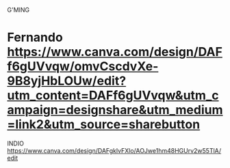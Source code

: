 
G'MING
# Fernando https://www.canva.com/design/DAFf6gUVvqw/omvCscdvXe-9B8yjHbLOUw/edit?utm_content=DAFf6gUVvqw&utm_campaign=designshare&utm_medium=link2&utm_source=sharebutton
INDIO
https://www.canva.com/design/DAFgklvFXlo/AOJwe1hm48HGUrv2w55TlA/edit
